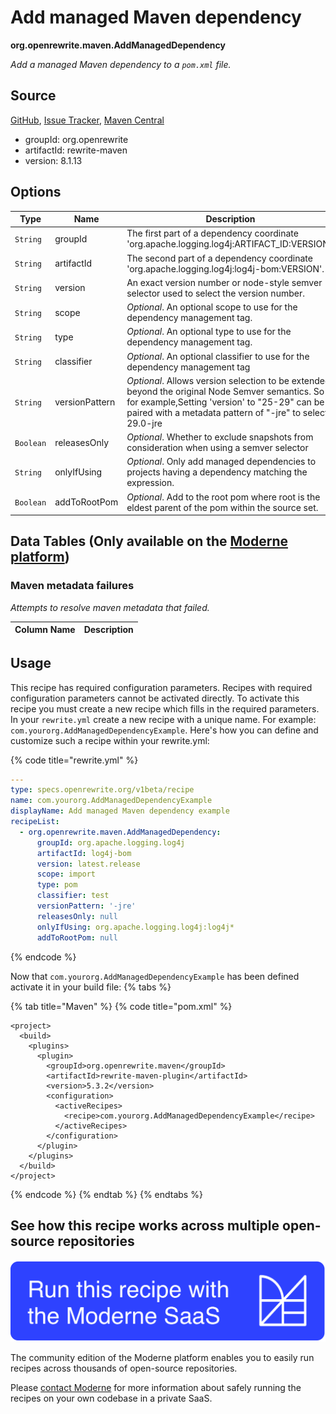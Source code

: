 # Add managed Maven dependency

**org.openrewrite.maven.AddManagedDependency**

_Add a managed Maven dependency to a `pom.xml` file._

## Source

[GitHub](https://github.com/openrewrite/rewrite/blob/main/rewrite-maven/src/main/java/org/openrewrite/maven/AddManagedDependency.java), [Issue Tracker](https://github.com/openrewrite/rewrite/issues), [Maven Central](https://central.sonatype.com/artifact/org.openrewrite/rewrite-maven/8.1.13/jar)

* groupId: org.openrewrite
* artifactId: rewrite-maven
* version: 8.1.13

## Options

| Type | Name | Description |
| -- | -- | -- |
| `String` | groupId | The first part of a dependency coordinate 'org.apache.logging.log4j:ARTIFACT_ID:VERSION'. |
| `String` | artifactId | The second part of a dependency coordinate 'org.apache.logging.log4j:log4j-bom:VERSION'. |
| `String` | version | An exact version number or node-style semver selector used to select the version number. |
| `String` | scope | *Optional*. An optional scope to use for the dependency management tag. |
| `String` | type | *Optional*. An optional type to use for the dependency management tag. |
| `String` | classifier | *Optional*. An optional classifier to use for the dependency management tag |
| `String` | versionPattern | *Optional*. Allows version selection to be extended beyond the original Node Semver semantics. So for example,Setting 'version' to "25-29" can be paired with a metadata pattern of "-jre" to select 29.0-jre |
| `Boolean` | releasesOnly | *Optional*. Whether to exclude snapshots from consideration when using a semver selector |
| `String` | onlyIfUsing | *Optional*. Only add managed dependencies to projects having a dependency matching the expression. |
| `Boolean` | addToRootPom | *Optional*. Add to the root pom where root is the eldest parent of the pom within the source set. |

## Data Tables (Only available on the [Moderne platform](https://app.moderne.io/))

### Maven metadata failures

_Attempts to resolve maven metadata that failed._

| Column Name | Description |
| ----------- | ----------- |


## Usage

This recipe has required configuration parameters. Recipes with required configuration parameters cannot be activated directly. To activate this recipe you must create a new recipe which fills in the required parameters. In your `rewrite.yml` create a new recipe with a unique name. For example: `com.yourorg.AddManagedDependencyExample`.
Here's how you can define and customize such a recipe within your rewrite.yml:

{% code title="rewrite.yml" %}
```yaml
---
type: specs.openrewrite.org/v1beta/recipe
name: com.yourorg.AddManagedDependencyExample
displayName: Add managed Maven dependency example
recipeList:
  - org.openrewrite.maven.AddManagedDependency:
      groupId: org.apache.logging.log4j
      artifactId: log4j-bom
      version: latest.release
      scope: import
      type: pom
      classifier: test
      versionPattern: '-jre'
      releasesOnly: null
      onlyIfUsing: org.apache.logging.log4j:log4j*
      addToRootPom: null
```
{% endcode %}

Now that `com.yourorg.AddManagedDependencyExample` has been defined activate it in your build file:
{% tabs %}

{% tab title="Maven" %}
{% code title="pom.xml" %}
```markup
<project>
  <build>
    <plugins>
      <plugin>
        <groupId>org.openrewrite.maven</groupId>
        <artifactId>rewrite-maven-plugin</artifactId>
        <version>5.3.2</version>
        <configuration>
          <activeRecipes>
            <recipe>com.yourorg.AddManagedDependencyExample</recipe>
          </activeRecipes>
        </configuration>
      </plugin>
    </plugins>
  </build>
</project>
```
{% endcode %}
{% endtab %}
{% endtabs %}

## See how this recipe works across multiple open-source repositories

[![Moderne Link Image](/.gitbook/assets/ModerneRecipeButton.png)](https://app.moderne.io/recipes/org.openrewrite.maven.AddManagedDependency)

The community edition of the Moderne platform enables you to easily run recipes across thousands of open-source repositories.

Please [contact Moderne](https://moderne.io/product) for more information about safely running the recipes on your own codebase in a private SaaS.
